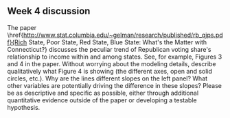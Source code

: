 ## Week 4 discussion

The paper \href{http://www.stat.columbia.edu/~gelman/research/published/rb_qjps.pdf}{Rich State, Poor State, Red State, Blue State: What's the Matter with Connecticut?} discusses the peculiar trend of Republican voting share's relationship to income within and among states.  See, for example, Figures 3 and 4 in the paper.  Without worrying about the modeling details, describe qualitatively what Figure 4 is showing (the different axes, open and solid circles, etc.).  Why are the lines different slopes on the left panel?  What other variables are potentially driving the difference in these slopes?  Please be as descriptive and specific as possible, either through additional quantitative evidence outside of the paper or developing a testable hypothesis.